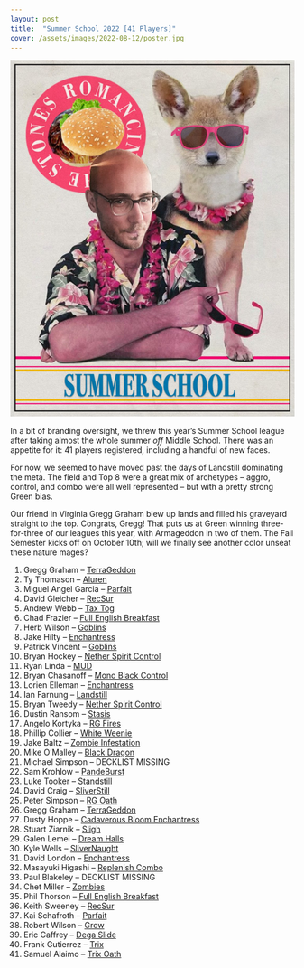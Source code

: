 ```yaml
---
layout: post
title:  "Summer School 2022 [41 Players]"
cover: /assets/images/2022-08-12/poster.jpg
---
```


![](assets/images/2022-08-12/poster.jpg)

In a bit of branding oversight, we threw this year’s Summer School league after taking
almost the whole summer *off* Middle School. There was an appetite for it: 41 players
registered, including a handful of new faces.

For now, we seemed to have moved past the days of Landstill dominating the meta. The
field and Top 8 were a great mix of archetypes – aggro, control, and combo were all well
represented – but with a pretty strong Green bias.

Our friend in Virginia Gregg Graham blew up lands and filled his graveyard straight to
the top. Congrats, Gregg! That puts us at Green winning three-for-three of our leagues
this year, with Armageddon in two of them. The Fall Semester kicks off on October 10th;
will we finally see another color unseat these nature mages?

1.	Gregg Graham – [TerraGeddon](/assets/images/2022-08-12/gregg_geddon.jpg)
2.	Ty Thomason – [Aluren](/assets/images/2022-08-12/ty_aluren.jpg)
3.	Miguel Angel Garcia – [Parfait](/assets/images/2022-08-12/miguel_parfait.jpg)
4.	David Gleicher – [RecSur](/assets/images/2022-08-12/dg_recsur.jpg)
5.	Andrew Webb – [Tax Tog](/assets/images/2022-08-12/webb_tog.jpg)
6.	Chad Frazier – [Full English Breakfast](/assets/images/2022-08-12/chad_feb.jpg)
7.	Herb Wilson – [Goblins](/assets/images/2022-08-12/herb_goblins.png)
8.	Jake Hilty – [Enchantress](/assets/images/2022-08-12/jake_enchantress.jpg)
9.	Patrick Vincent – [Goblins](/assets/images/2022-08-12/pat_goblins.jpg)
10.	Bryan Hockey – [Nether Spirit Control](/assets/images/2022-08-12/hockey_nether.jpg)
11.	Ryan Linda – [MUD](/assets/images/2022-08-12/ryan_mud.jpg)
12.	Bryan Chasanoff – [Mono Black Control](/assets/images/2022-08-12/bryan_mbc.jpg)
13.	Lorien Elleman – [Enchantress](/assets/images/2022-08-12/lorien_enchantress.jpg)
14.	Ian Farnung – [Landstill](/assets/images/2022-08-12/ian_landstill.jpg)
15.	Bryan Tweedy – [Nether Spirit Control](/assets/images/2022-08-12/tweedy_spirit.jpg)
16.	Dustin Ransom – [Stasis](/assets/images/2022-08-12/dustin_stasis.jpg)
17.	Angelo Kortyka – [RG Fires](/assets/images/2022-08-12/angelo_fires.jpg)
18.	Phillip Collier – [White Weenie](/assets/images/2022-08-12/collier_white.jpg)
19.	Jake Baltz – [Zombie Infestation](/assets/images/2022-08-12/jake_infestation.jpg)
20.	Mike O’Malley – [Black Dragon](/assets/images/2022-08-12/mike_dragon.jpg)
21.	Michael Simpson – DECKLIST MISSING
22.	Sam Krohlow – [PandeBurst](/assets/images/2022-08-12/sam_pandeburst.jpg)
23.	Luke Tooker – [Standstill](/assets/images/2022-08-12/luke_standstill.jpg)
24.	David Craig – [SliverStill](/assets/images/2022-08-12/dtc_sliverstill.jpg)
25.	Peter Simpson – [RG Oath](/assets/images/2022-08-12/pete_oath.jpg)
26.	Gregg Graham – [TerraGeddon](/assets/images/2022-08-12/gregg_geddon.jpg)
27.	Dusty Hoppe – [Cadaverous Bloom Enchantress](/assets/images/2022-08-12/dusty_enchantress.jpg)
28.	Stuart Ziarnik – [Sligh](/assets/images/2022-08-12/stu_sligh.jpg)
29.	Galen Lemei – [Dream Halls](/assets/images/2022-08-12/galen_dream_halls.jpg)
30.	Kyle Wells – [SliverNaught](/assets/images/2022-08-12/kyle_slivers.jpg)
31.	David London – [Enchantress](/assets/images/2022-08-12/david_enchantress.jpg)
32.	Masayuki Higashi – [Replenish Combo](/assets/images/2022-08-12/masa_replenish.png)
33.	Paul Blakeley – DECKLIST MISSING
34.	Chet Miller – [Zombies](/assets/images/2022-08-12/chet_zombies.jpg)
35.	Phil Thorson – [Full English Breakfast](/assets/images/2022-08-12/phil_feb.txt)
36.	Keith Sweeney – [RecSur](/assets/images/2022-08-12/keith_recsur.jpg)
37.	Kai Schafroth – [Parfait](/assets/images/2022-08-12/kai_parfait.jpg)
38.	Robert Wilson – [Grow](/assets/images/2022-08-12/rhwil_grow.jpg)
39.	Eric Caffrey – [Dega Slide](/assets/images/2022-08-12/eric_slide.jpg)
40.	Frank Gutierrez – [Trix](/assets/images/2022-08-12/frank_trix.jpg)
41.	Samuel Alaimo – [Trix Oath](/assets/images/2022-08-12/hammy_trix_oath.jpg)
